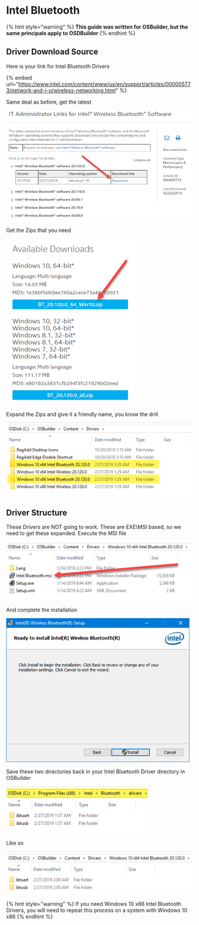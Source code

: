 # Intel Bluetooth

{% hint style="warning" %}
**This guide was written for OSBuilder, but the same principals apply to OSDBuilder**
{% endhint %}

## Driver Download Source

Here is your link for Intel Bluetooth Drivers

{% embed url="https://www.intel.com/content/www/us/en/support/articles/000005773/network-and-i-o/wireless-networking.html" %}

Same deal as before, get the latest

![](../../../../../.gitbook/assets/image%20%2858%29.png)

Get the Zips that you need

![](../../../../../.gitbook/assets/image%20%28216%29.png)

Expand the Zips and give it a friendly name, you know the drill

![](../../../../../.gitbook/assets/image%20%28225%29.png)

## 

## Driver Structure

These Drivers are NOT going to work.  These are EXE\MSI based, so we need to get these expanded.  Execute the MSI file

![](../../../../../.gitbook/assets/image%20%28110%29.png)

And complete the installation

![](../../../../../.gitbook/assets/image%20%2880%29.png)

Save these two directories back in your Intel Bluetooth Driver directory in OSBuilder

![](../../../../../.gitbook/assets/image%20%28149%29.png)

Like so

![](../../../../../.gitbook/assets/image%20%28235%29.png)

{% hint style="warning" %}
If you need Windows 10 x86 Intel Bluetooth Drivers, you will need to repeat this process on a system with Windows 10 x86
{% endhint %}

